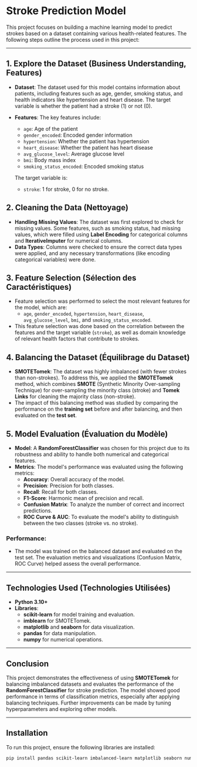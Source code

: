 # Stroke Prediction Model

This project focuses on building a machine learning model to predict strokes based on a dataset containing various health-related features. The following steps outline the process used in this project:

---

## 1. Explore the Dataset (Business Understanding, Features)

- **Dataset**: The dataset used for this model contains information about patients, including features such as age, gender, smoking status, and health indicators like hypertension and heart disease. The target variable is whether the patient had a stroke (1) or not (0).
- **Features**: The key features include:

  - `age`: Age of the patient
  - `gender_encoded`: Encoded gender information
  - `hypertension`: Whether the patient has hypertension
  - `heart_disease`: Whether the patient has heart disease
  - `avg_glucose_level`: Average glucose level
  - `bmi`: Body mass index
  - `smoking_status_encoded`: Encoded smoking status

  The target variable is:

  - `stroke`: 1 for stroke, 0 for no stroke.

## 2. Cleaning the Data (Nettoyage)

- **Handling Missing Values**: The dataset was first explored to check for missing values. Some features, such as smoking status, had missing values, which were filled using **Label Encoding** for categorical columns and **IterativeImputer** for numerical columns.
- **Data Types**: Columns were checked to ensure the correct data types were applied, and any necessary transformations (like encoding categorical variables) were done.

## 3. Feature Selection (Sélection des Caractéristiques)

- Feature selection was performed to select the most relevant features for the model, which are:
  - `age`, `gender_encoded`, `hypertension`, `heart_disease`, `avg_glucose_level`, `bmi`, and `smoking_status_encoded`.
- This feature selection was done based on the correlation between the features and the target variable (`stroke`), as well as domain knowledge of relevant health factors that contribute to strokes.

## 4. Balancing the Dataset (Équilibrage du Dataset)

- **SMOTETomek**: The dataset was highly imbalanced (with fewer strokes than non-strokes). To address this, we applied the **SMOTETomek** method, which combines **SMOTE** (Synthetic Minority Over-sampling Technique) for over-sampling the minority class (stroke) and **Tomek Links** for cleaning the majority class (non-stroke).
- The impact of this balancing method was studied by comparing the performance on the **training set** before and after balancing, and then evaluated on the **test set**.

## 5. Model Evaluation (Évaluation du Modèle)

- **Model**: A **RandomForestClassifier** was chosen for this project due to its robustness and ability to handle both numerical and categorical features.
- **Metrics**: The model's performance was evaluated using the following metrics:
  - **Accuracy**: Overall accuracy of the model.
  - **Precision**: Precision for both classes.
  - **Recall**: Recall for both classes.
  - **F1-Score**: Harmonic mean of precision and recall.
  - **Confusion Matrix**: To analyze the number of correct and incorrect predictions.
  - **ROC Curve & AUC**: To evaluate the model's ability to distinguish between the two classes (stroke vs. no stroke).

### **Performance**:

- The model was trained on the balanced dataset and evaluated on the test set. The evaluation metrics and visualizations (Confusion Matrix, ROC Curve) helped assess the overall performance.

---

## Technologies Used (Technologies Utilisées)

- **Python 3.10+**
- **Libraries**:
  - **scikit-learn** for model training and evaluation.
  - **imblearn** for SMOTETomek.
  - **matplotlib** and **seaborn** for data visualization.
  - **pandas** for data manipulation.
  - **numpy** for numerical operations.

---

## Conclusion

This project demonstrates the effectiveness of using **SMOTETomek** for balancing imbalanced datasets and evaluates the performance of the **RandomForestClassifier** for stroke prediction. The model showed good performance in terms of classification metrics, especially after applying balancing techniques. Further improvements can be made by tuning hyperparameters and exploring other models.

---

## Installation

To run this project, ensure the following libraries are installed:

```bash
pip install pandas scikit-learn imbalanced-learn matplotlib seaborn numpy
```
